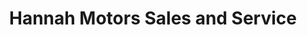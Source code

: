 ---
title: "Hannah Motors Sales and Service"
url: /cobourg/hannah-motors-sales-and-service/
shop: Autohaus
---